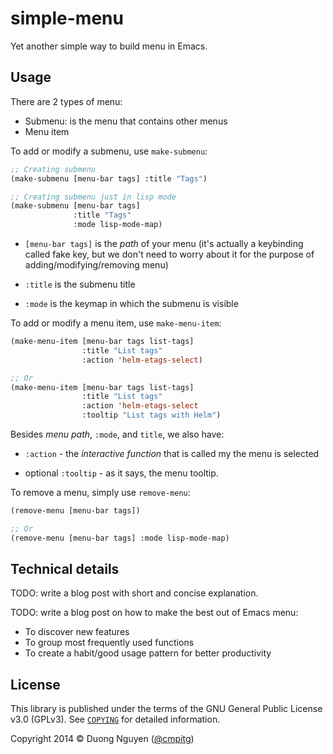 # simple-menu #

Yet another simple way to build menu in Emacs.

## Usage ##

There are 2 types of menu:

* Submenu: is the menu that contains other menus
* Menu item

To add or modify a submenu, use `make-submenu`:

```lisp
;; Creating submenu
(make-submenu [menu-bar tags] :title "Tags")

;; Creating submenu just in lisp mode
(make-submenu [menu-bar tags]
              :title "Tags"
              :mode lisp-mode-map)
```

* `[menu-bar tags]` is the *path* of your menu (it's actually a keybinding
  called fake key, but we don't need to worry about it for the purpose of
  adding/modifying/removing menu)

* `:title` is the submenu title

* `:mode` is the keymap in which the submenu is visible

To add or modify a menu item, use `make-menu-item`:

```lisp
(make-menu-item [menu-bar tags list-tags]
                :title "List tags"
                :action 'helm-etags-select)

;; Or
(make-menu-item [menu-bar tags list-tags]
                :title "List tags"
                :action 'helm-etags-select
                :tooltip "List tags with Helm")
```

Besides *menu path*, `:mode`, and `title`, we also have:

* `:action` - the *interactive function* that is called my the menu is
  selected

* optional `:tooltip` - as it says, the menu tooltip.

To remove a menu, simply use `remove-menu`:

```lisp
(remove-menu [menu-bar tags])

;; Or
(remove-menu [menu-bar tags] :mode lisp-mode-map)
```

## Technical details ##

TODO: write a blog post with short and concise explanation.

TODO: write a blog post on how to make the best out of Emacs menu:
* To discover new features
* To group most frequently used functions
* To create a habit/good usage pattern for better productivity

## License ##

This library is published under the terms of the GNU General Public License
v3.0 (GPLv3).  See [`COPYING`](/COPYING) for detailed information.

Copyright 2014 ©  Duong Nguyen ([@cmpitg](https://github.com/cmpitg/))
